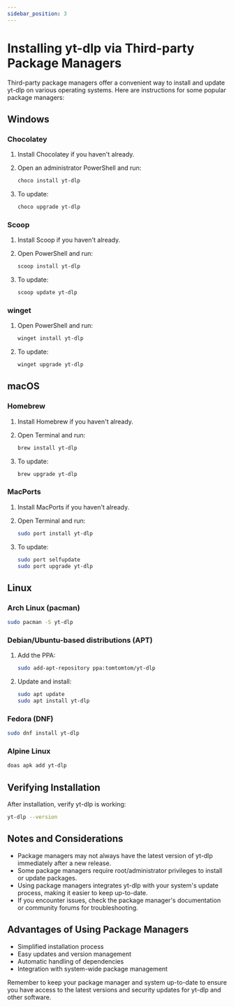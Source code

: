 ```yaml
---
sidebar_position: 3
---
```


# Installing yt-dlp via Third-party Package Managers

Third-party package managers offer a convenient way to install and update yt-dlp on various operating systems. Here are instructions for some popular package managers:

## Windows

### Chocolatey

1. Install Chocolatey if you haven't already.
2. Open an administrator PowerShell and run:

   ```sh
   choco install yt-dlp
   ```

3. To update:

   ```sh
   choco upgrade yt-dlp
   ```

### Scoop

1. Install Scoop if you haven't already.
2. Open PowerShell and run:

   ```sh
   scoop install yt-dlp
   ```

3. To update:

   ```sh
   scoop update yt-dlp
   ```

### winget

1. Open PowerShell and run:

   ```sh
   winget install yt-dlp
   ```

2. To update:

   ```sh
   winget upgrade yt-dlp
   ```

## macOS

### Homebrew

1. Install Homebrew if you haven't already.
2. Open Terminal and run:

   ```sh
   brew install yt-dlp
   ```

3. To update:

   ```sh
   brew upgrade yt-dlp
   ```

### MacPorts

1. Install MacPorts if you haven't already.
2. Open Terminal and run:

   ```sh
   sudo port install yt-dlp
   ```

3. To update:

   ```sh
   sudo port selfupdate
   sudo port upgrade yt-dlp
   ```

## Linux

### Arch Linux (pacman)

```sh
sudo pacman -S yt-dlp
```

### Debian/Ubuntu-based distributions (APT)

1. Add the PPA:

   ```sh
   sudo add-apt-repository ppa:tomtomtom/yt-dlp
   ```

2. Update and install:

   ```sh
   sudo apt update
   sudo apt install yt-dlp
   ```

### Fedora (DNF)

```sh
sudo dnf install yt-dlp
```

### Alpine Linux

```sh
doas apk add yt-dlp
```

## Verifying Installation

After installation, verify yt-dlp is working:

```sh
yt-dlp --version
```

## Notes and Considerations

- Package managers may not always have the latest version of yt-dlp immediately after a new release.
- Some package managers require root/administrator privileges to install or update packages.
- Using package managers integrates yt-dlp with your system's update process, making it easier to keep up-to-date.
- If you encounter issues, check the package manager's documentation or community forums for troubleshooting.

## Advantages of Using Package Managers

- Simplified installation process
- Easy updates and version management
- Automatic handling of dependencies
- Integration with system-wide package management

Remember to keep your package manager and system up-to-date to ensure you have access to the latest versions and security updates for yt-dlp and other software.

